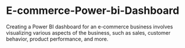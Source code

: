 # E-commerce-Power-bi-Dashboard
Creating a Power BI dashboard for an e-commerce business involves visualizing various aspects of the business, such as sales, customer behavior, product performance, and more.
